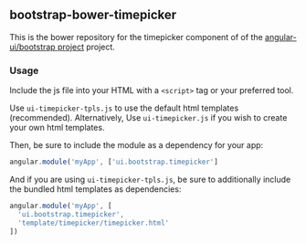 
## bootstrap-bower-timepicker

This is the bower repository for the timepicker component of of the [angular-ui/bootstrap project](https://github.com/angular-ui/bootstrap) project.

### Usage

Include the js file into your HTML with a `<script>` tag or your preferred tool.

Use `ui-timepicker-tpls.js` to use the default html templates (recommended). Alternatively, Use `ui-timepicker.js` if you wish to create your own html templates.

Then, be sure to include the module as a dependency for your app:
```js
angular.module('myApp', ['ui.bootstrap.timepicker']
```



And if you are using `ui-timepicker-tpls.js`, be sure to additionally include the bundled html templates as dependencies:
```js
angular.module('myApp', [
  'ui.bootstrap.timepicker',
  'template/timepicker/timepicker.html'
])
```

